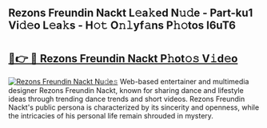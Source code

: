 ## Rezons Freundin Nackt L𝚎a𝚔ed N𝚞𝚍e - Part-ku1 Vi𝚍𝚎o L𝚎a𝚔s - H𝚘𝚝 O𝚗𝚕yf𝚊ns P𝚑𝚘tos I6uT6

# <h2><a href="http://kf8t1f.oniu.top/?m=Rezons+Freundin+Nackt">🔗👉 🔴 Rezons Freundin Nackt P𝚑ot𝚘𝚜 V𝚒d𝚎o</a></h2>

[![Rezons Freundin Nackt Nu𝚍e𝚜](https://i.imgur.com/0qMVB7G.gif)](http://kf8t1f.oniu.top/?m=Rezons+Freundin+Nackt)
Web-based entertainer and multimedia designer Rezons Freundin Nackt, known for sharing dance and lifestyle ideas through trending dance trends and short videos. Rezons Freundin Nackt's public persona is characterized by its sincerity and openness, while the intricacies of his personal life remain shrouded in mystery.  
